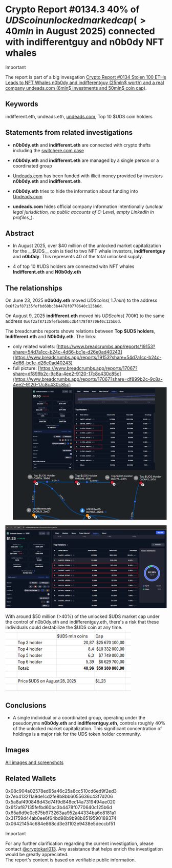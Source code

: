 # Crypto Report #0134.3 40% of $UDS coin unlocked marked cap (>40mln$ in August 2025) connected with indifferentguy and n0b0dy NFT whales

> [!IMPORTANT]
> The report is part of a big invesgation [Crypto Report #0134 Stolen 100 ETHs Leads to NFT Whales n0b0dy and indifferentguy (25mln$ worth) and a real company undeads.com (6mln$ investments and 50mln$ coin cap)](https://cryptokarl013.github.io/report-0134-stolen-ETHs-Leads-to-NFT-Whales-n0b0dy-indifferent-and-investments-into-a-real-company-undeadscom).

## Keywords

indifferent.eth, undeads.eth, [undeads.com](http://undeads.com), Top 10 $UDS coin holders

## Statements from related investigations

* **n0b0dy.eth** and **indifferent.eth** are connected with crypto thefts including the [switchere.com case](https://cryptokarl013.github.io/report-0134-stolen-ETHs-Leads-to-NFT-Whales-n0b0dy-indifferent-and-investments-into-a-real-company-undeadscom/report-0134.0-crypto-theft-from-switchere.com-connected-with-nft-whales-n0b0dy.eth-and-indifferent.eth)

* **n0b0dy.eth** and **indifferent.eth** are managed by a single person or a coordinated group

* [Undeads.com](http://undeads.com) has been funded with illicit money provided by investors **n0b0dy.eth** and **indifferent.eth**.

* **n0b0dy.eth** tries to hide the information about funding into [Undeads.com](http://undeads.com)

* **undeads.com** hides official company information intentionally (_unclear legal jurisdiction, no public accounts of C-Level, empty LinkedIn in profiles__). 

## Abstract
* In August 2025, over $40 million of the unlocked market capitalization for the __$UDS__ coin is tied to two NFT whale investors, **indifferentguy** and **n0b0dy**. This represents $40%$ of the total unlocked supply.

* 4 of top 10 #UDS holders are connected witn NFT whales __Indifferent.eth__ and __N0b0dy.eth__

## The relationships

On June 23, 2025 **n0b0dy.eth** moved $UDS coins (~1.7mln$) to the address `0x6f2af87135fefbd60bc3b4478f0770640c125b6d`. 

On August 9, 2025 **indifferent.eth** moved his $UDS coins (~700K$) to the same address `0x6f2af87135fefbd60bc3b4478f0770640c125b6d`. 

The breadcrumbs reports shows relations between **Top $UDS holders**, __Indifferent.eth__ and __N0b0dy.eth__.
The links: 
* only related wallets: [https://www.breadcrumbs.app/reports/19153?share=54d7a1cc-b24c-4d66-bc1e-d26e0ad40243](https://www.breadcrumbs.app/reports/19153?share=54d7a1cc-b24c-4d66-bc1e-d26e0ad40243)
* full picture: [https://www.breadcrumbs.app/reports/17067?share=df899b2c-9c8a-4ee2-9120-17c8c430c85c](https://www.breadcrumbs.app/reports/17067?share=df899b2c-9c8a-4ee2-9120-17c8c430c85c) 
![](../images/_top_holders_relations.png)

![](../images/_top_holders.png)

With around $50 million (>40%) of the unlocked $UDS market cap under the control of n0b0dy.eth and indifferentguy.eth, there's a risk that these individuals could destabilize the $UDS coin at any time.
![](../images/_top_holders_sum.png)

## Conclusions
* A single individual or a coordinated group, operating under the pseudonyms **n0b0dy.eth** and **indifferentguy.eth**, controls roughly 40% of the unlocked market capitalization. This significant concentration of holdings is a major risk for the UDS token holder community.

## Images
[All images and screenshots](https://cryptokarl013.github.io/report-0134-stolen-ETHs-Leads-to-NFT-Whales-n0b0dy-indifferent-and-investments-into-a-real-company-undeadscom/report-0134.2-undeadscom-lacks-clear-official-legal-entity-information)

## Related Wallets
0x08c904a02578ed95a46c25a8cc510cd6ed9f2ed3<br/>
0x7eb413211a9de1cd2fe8b8bb6055636c43f7d206<br/>
0x5a8af490848d43d74f9d848ec14a7319494ae020<br/>
0x6f2af87135fefbd60bc3b4478f0770640c125b6d<br/>
0x65a6d9e0c875b973263aa952a44334ba6e8181a1<br/>
0x31759d44ab0ee6f64bd98b9b98b6519590189374<br/>
0x06421454c684e868cd3e3f102e9438e5deccbf51<br/>


> [!IMPORTANT]
> For any further clarification regarding the current investigation, please contact [@cryptokarl013](https://cryptokarl013.github.com#contacts). Any assistance that helps enrich the investigation would be greatly appreciated.\
> The report's content is based on verifiable public information.
